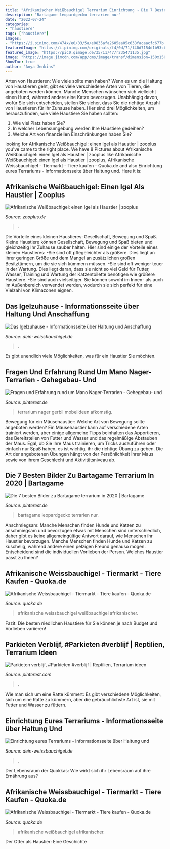 ```yaml
---
title: "Afrikanischer Weißbauchigel Terrarium Einrichtung ~ Die 7 Besten Bilder Zu Bartagame Terrarium In 2020"
description: "Bartagame leopardgecko terrarien nur"
date: "2022-07-24"
categories:
- "haustiere"
tags: ["haustiere"]
images:
- "https://i.pinimg.com/474x/e0/83/5a/e0835afa2605ea05c638facaacfc677b.jpg"
featuredImage: "https://i.pinimg.com/originals/f4/0d/71/f40d7154d1b93cb5f52f18307db20de0.jpg"
featured_image: "https://pic0.qimage.de/35/11/47/r235471135.jpg"
image: "https://image.jimcdn.com/app/cms/image/transf/dimension=150x150:mode=crop:format=jpg/path/s69071cd20f5acf94/image/i834384746520e9aa/version/1391491638/image.jpg"
ShowToc: true
author: "Anya Jenkins"
---
```



Arten von Haustieren: Wie viele sollte man haben?
Wenn es um die Haltung von Haustieren geht, gibt es viele verschiedene Arten von Tieren, die angeboten werden können. Manche Menschen wünschen sich vielleicht einen Hund, während andere eine Katze bevorzugen. Unabhängig davon, wofür Sie sich entscheiden, stellen Sie sicher, dass Sie die richtige Anzahl von Haustieren für Ihr Zuhause haben. Hier sind drei Möglichkeiten, um herauszufinden, wie viele Haustiere Sie haben sollten:
1. Wie viel Platz haben Sie?
2. In welcher Lebensumgebung werden Ihre Haustiere gedeihen?
3. Welche Art von finanziellen Einschränkungen haben Sie?

	

		
looking for Afrikanische Weißbauchigel: einen Igel als Haustier | zooplus you've came to the right place. We have 8 Pictures about Afrikanische Weißbauchigel: einen Igel als Haustier | zooplus like Afrikanische Weißbauchigel: einen Igel als Haustier | zooplus, Afrikanische Weissbauchigel - Tiermarkt - Tiere kaufen - Quoka.de and also Einrichtung eures Terrariums - Informationsseite über Haltung und. Here it is:
		
    
## Afrikanische Weißbauchigel: Einen Igel Als Haustier | Zooplus

<img loading=lazy src="https://www.zooplus.de/magazin/wp-content/uploads/2018/10/afrikanische-weißbauchigel-süß.jpg" onerror="this.onerror=null;this.src='https://tse1.mm.bing.net/th?id=OIP.EAO8oWrqscy4Rs1RAt2U3gHaE7&amp;pid=15.1';" alt="Afrikanische Weißbauchigel: einen Igel als Haustier | zooplus">

_Source: zooplus.de_

>. 

	

Die Vorteile eines kleinen Haustieres: Gesellschaft, Bewegung und Spaß.
Kleine Haustiere können Gesellschaft, Bewegung und Spaß bieten und gleichzeitig Ihr Zuhause sauber halten. Hier sind einige der Vorteile eines kleinen Haustieres:
-Sie sind oft pflegeleichter als größere. Dies liegt an ihrer geringen Größe und dem Mangel an zusätzlichen großen Besitztümern, um die sie sich kümmern müssen.
-Sie sind oft weniger teuer in der Wartung. Dies liegt daran, dass sie nicht so viel Geld für Futter, Wasser, Training und Wartung der Katzentoilette benötigen wie größere Haustiere.
-Sie sind auch vielseitiger. Sie können sowohl im Innen- als auch im Außenbereich verwendet werden, wodurch sie sich perfekt für eine Vielzahl von Klimazonen eignen.

    
## Das Igelzuhause - Informationsseite über Haltung Und Anschaffung

<img loading=lazy src="https://image.jimcdn.com/app/cms/image/transf/dimension=150x150:mode=crop:format=jpg/path/s69071cd20f5acf94/image/i834384746520e9aa/version/1391491638/image.jpg" onerror="this.onerror=null;this.src='https://tse1.mm.bing.net/th?id=OIP.9Wy00QkOd9KvR04o8FkySQAAAA&amp;pid=15.1';" alt="Das Igelzuhause - Informationsseite über Haltung und Anschaffung">

_Source: dein-weissbauchigel.de_

>. 

	

Es gibt unendlich viele Möglichkeiten, was für ein Haustier Sie möchten.

    
## Fragen Und Erfahrung Rund Um Mano Nager-Terrarien - Gehegebau- Und

<img loading=lazy src="https://i.pinimg.com/originals/f4/0d/71/f40d7154d1b93cb5f52f18307db20de0.jpg" onerror="this.onerror=null;this.src='https://tse2.mm.bing.net/th?id=OIP.1ifVTZjehMJUZQ3NDeUwWwHaDF&amp;pid=15.1';" alt="Fragen und Erfahrung rund um Mano Nager-Terrarien - Gehegebau- und">

_Source: pinterest.de_

>terrarium nager gerbil mobelideen afkomstig. 

	

Bewegung für ein Mäusehaustier: Welche Art von Bewegung sollte angeboten werden?
Ein Mäusehaustier kann auf verschiedene Arten trainiert werden, aber einige allgemeine Tipps beinhalten das Apportieren, das Bereitstellen von Futter und Wasser und das regelmäßige Abstauben der Maus. Egal, ob Sie Ihre Maus trainieren, um Tricks auszuführen oder einfach nur Spaß haben, es ist wichtig, ihr die richtige Übung zu geben. Die Art der angebotenen Übungen hängt von der Persönlichkeit Ihrer Maus sowie von ihrem Geschlecht und Aktivitätsniveau ab.

    
## Die 7 Besten Bilder Zu Bartagame Terrarium In 2020 | Bartagame

<img loading=lazy src="https://i.pinimg.com/474x/e0/83/5a/e0835afa2605ea05c638facaacfc677b.jpg" onerror="this.onerror=null;this.src='https://tse1.mm.bing.net/th?id=OIP.c4Tg0F2i9Q_Vyj1-6tk1fgAAAA&amp;pid=15.1';" alt="Die 7 besten Bilder zu Bartagame terrarium in 2020 | Bartagame">

_Source: pinterest.de_

>bartagame leopardgecko terrarien nur. 

	

Anschmiegsam: Manche Menschen finden Hunde und Katzen zu anschmiegsam und bevorzugen etwas mit
Menschen sind unterschiedlich, daher gibt es keine allgemeingültige Antwort darauf, wie Menschen ihr Haustier bevorzugen. Manche Menschen finden Hunde und Katzen zu kuschelig, während andere einen pelzigen Freund genauso mögen. Entscheidend sind die individuellen Vorlieben der Person. Welches Haustier passt zu Ihnen?

    
## Afrikanische Weissbauchigel - Tiermarkt - Tiere Kaufen - Quoka.de

<img loading=lazy src="https://pic0.qimage.de/35/11/47/r235471135.jpg" onerror="this.onerror=null;this.src='https://tse3.mm.bing.net/th?id=OIP.6AUukNDMf_EaMT5fxWIGNQAAAA&amp;pid=15.1';" alt="Afrikanische Weissbauchigel - Tiermarkt - Tiere kaufen - Quoka.de">

_Source: quoka.de_

>afrikanische weissbauchigel weißbauchigel afrikanischer. 

	

Fazit: Die besten niedlichen Haustiere für Sie können je nach Budget und Vorlieben variieren!

    
## Parkieten Verblijf, #Parkieten #verblijf | Reptilien, Terrarium Ideen

<img loading=lazy src="https://i.pinimg.com/originals/9d/19/64/9d1964cac0b8c6c3692b83f288337799.jpg" onerror="this.onerror=null;this.src='https://tse3.mm.bing.net/th?id=OIP.411BsXxpdo4bYYioRJv2LgHaK8&amp;pid=15.1';" alt="Parkieten verblijf, #Parkieten #verblijf | Reptilien, Terrarium ideen">

_Source: pinterest.com_

>. 

	

Wie man sich um eine Ratte kümmert: Es gibt verschiedene Möglichkeiten, sich um eine Ratte zu kümmern, aber die gebräuchlichste Art ist, sie mit Futter und Wasser zu füttern.

    
## Einrichtung Eures Terrariums - Informationsseite über Haltung Und

<img loading=lazy src="https://image.jimcdn.com/app/cms/image/transf/none/path/s69071cd20f5acf94/image/i162318c05d5af174/version/1361523277/image.png" onerror="this.onerror=null;this.src='https://tse3.mm.bing.net/th?id=OIP._FThewBztb5bRJhN1f9e1AHaFj&amp;pid=15.1';" alt="Einrichtung eures Terrariums - Informationsseite über Haltung und">

_Source: dein-weissbauchigel.de_

>. 

	

Der Lebensraum der Quokkas: Wie wirkt sich ihr Lebensraum auf ihre Ernährung aus?

    
## Afrikanische Weissbauchigel - Tiermarkt - Tiere Kaufen - Quoka.de

<img loading=lazy src="https://pic0.qimage.de/11/14/58/r232581411.jpg" onerror="this.onerror=null;this.src='https://tse1.mm.bing.net/th?id=OIP.tj6zsl7N7YVCsL4Q_ko2qQAAAA&amp;pid=15.1';" alt="Afrikanische Weissbauchigel - Tiermarkt - Tiere kaufen - Quoka.de">

_Source: quoka.de_

>afrikanische weißbauchigel afrikanischer. 

	

Der Otter als Haustier: Eine Geschichte


